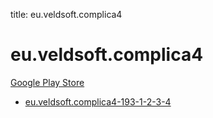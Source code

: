 title: eu.veldsoft.complica4
# eu.veldsoft.complica4


[Google Play Store](https://play.google.com/store/apps/details?id=eu.veldsoft.complica4)


* [eu.veldsoft.complica4-193-1-2-3-4](./eu.veldsoft.complica4-193-1-2-3-4/)